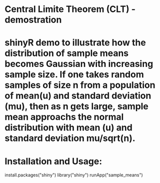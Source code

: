 # Central Limite Theorem (CLT) - demostration

# shinyR demo to illustrate how the distribution of sample means becomes Gaussian with increasing sample size.  If one takes random samples of size n from a population of mean(u) and standard deviation (mu), then as n gets large, sample mean approachs the normal distribution with mean (u) and standard deviation mu/sqrt(n). 

# Installation and Usage:  

install.packages("shiny")
library("shiny")
runApp("sample_means")

